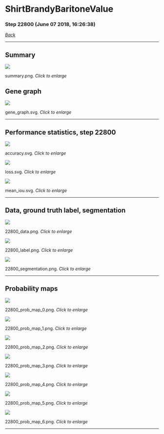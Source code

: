# ShirtBrandyBaritoneValue

### Step 22800 (June 07 2018, 16:26:38)

[_Back_](..)

---

## Summary

<div class="images"><a href="media/summary.png"><img  src="media/summary.png" align="center"></a><p>summary.png. <i>Click to enlarge</i></p></div>

## Gene graph

<div class="images"><a href="media/gene_graph.svg"><img  src="media/gene_graph.svg" align="center"></a><p>gene_graph.svg. <i>Click to enlarge</i></p></div>

---

## Performance statistics, step 22800

<div class="images"><a href="media/accuracy.svg"><img class="mini" src="media/accuracy.svg" align="center"></a><p>accuracy.svg. <i>Click to enlarge</i></p></div>
<div class="images"><a href="media/loss.svg"><img class="mini" src="media/loss.svg" align="center"></a><p>loss.svg. <i>Click to enlarge</i></p></div>
<div class="images"><a href="media/mean_iou.svg"><img class="mini" src="media/mean_iou.svg" align="center"></a><p>mean_iou.svg. <i>Click to enlarge</i></p></div>

---

## Data, ground truth label, segmentation

<div class="images"><a href="media/22800_data.png"><img class="mini" src="media/22800_data.png" align="center"></a><p>22800_data.png. <i>Click to enlarge</i></p></div>
<div class="images"><a href="media/22800_label.png"><img class="mini" src="media/22800_label.png" align="center"></a><p>22800_label.png. <i>Click to enlarge</i></p></div>
<div class="images"><a href="media/22800_segmentation.png"><img class="mini" src="media/22800_segmentation.png" align="center"></a><p>22800_segmentation.png. <i>Click to enlarge</i></p></div>

---

## Probability maps

<div class="images"><a href="media/22800_prob_map_0.png"><img class="mini" src="media/22800_prob_map_0.png" align="center"></a><p>22800_prob_map_0.png. <i>Click to enlarge</i></p></div>
<div class="images"><a href="media/22800_prob_map_1.png"><img class="mini" src="media/22800_prob_map_1.png" align="center"></a><p>22800_prob_map_1.png. <i>Click to enlarge</i></p></div>
<div class="images"><a href="media/22800_prob_map_2.png"><img class="mini" src="media/22800_prob_map_2.png" align="center"></a><p>22800_prob_map_2.png. <i>Click to enlarge</i></p></div>
<div class="images"><a href="media/22800_prob_map_3.png"><img class="mini" src="media/22800_prob_map_3.png" align="center"></a><p>22800_prob_map_3.png. <i>Click to enlarge</i></p></div>
<div class="images"><a href="media/22800_prob_map_4.png"><img class="mini" src="media/22800_prob_map_4.png" align="center"></a><p>22800_prob_map_4.png. <i>Click to enlarge</i></p></div>
<div class="images"><a href="media/22800_prob_map_5.png"><img class="mini" src="media/22800_prob_map_5.png" align="center"></a><p>22800_prob_map_5.png. <i>Click to enlarge</i></p></div>
<div class="images"><a href="media/22800_prob_map_6.png"><img class="mini" src="media/22800_prob_map_6.png" align="center"></a><p>22800_prob_map_6.png. <i>Click to enlarge</i></p></div>

---


